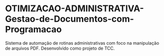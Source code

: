 # OTIMIZACAO-ADMINISTRATIVA-Gestao-de-Documentos-com-Programacao
Sistema de automação de rotinas administrativas com foco na manipulação de arquivos PDF. Desenvolvido como projeto de TCC.
